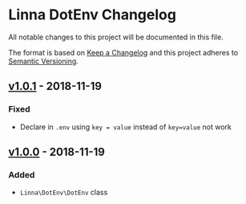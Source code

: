 
# Linna DotEnv Changelog

All notable changes to this project will be documented in this file.

The format is based on [Keep a Changelog](http://keepachangelog.com/) 
and this project adheres to [Semantic Versioning](http://semver.org/).

## [v1.0.1](https://github.com/linna/dotenv/compare/v1.0.0...v1.0.1) - 2018-11-19

### Fixed
* Declare in `.env` using `key = value` instead of `key=value` not work

## [v1.0.0](https://github.com/linna/dotenv/compare/v1.0.0...master) - 2018-11-19

### Added
* `Linna\DotEnv\DotEnv` class